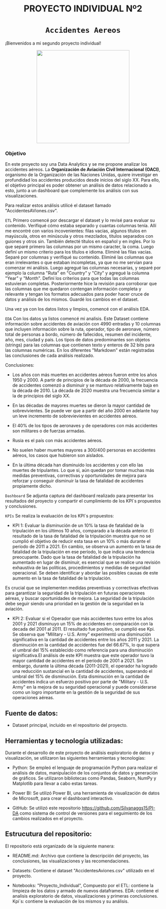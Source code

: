 
<h1 align='center'>
 <b>PROYECTO INDIVIDUAL Nº2</b>
</h1>
 
# <h1 align="center">**`Accidentes Aereos`**</h1>

¡Bienvenidos a mi segundo proyecto individual!
<p align='center'>
<img src="https://slack-imgs.com/?c=1&o1=ro&url=https%3A%2F%2Fcdn.pixabay.com%2Fphoto%2F2016%2F09%2F15%2F16%2F13%2Fairplane-1671967_1280.jpg"  height=300>
<p>

### **Objetivo**
En este proyecto soy una Data Analytics y se me propone analizar los accidentes aéreos. La **Organización de Aviación Civil Internacional (OACI)**, organismo de la Organización de las Naciones Unidas, quiere investigar en profundidad los accidentes producidos desde inicios del siglo XX. Para ello, el objetivo principal es poder obtener un análisis de datos relacionado a esto, junto a un dashboard que complemente los análisis con sus visualizaciones. 

Para realizar estos análisis utilicé el dataset llamado "AccidentesAViones.csv".

`ETL`
Primero comencé por descargar el dataset y lo revisé para evaluar su contenido. Verifiqué cómo estaba separado y cuantas columnas tenía.
Allí me encontré con varios incovenientes: filas vacías, algunos títulos en mayúscula, otros en minúscula y otros mezclados, titulos separados con guiones y otros sin. También detecté títulos en español y en ingles.
Por lo que separé primero las columnas por un mismo caracter, la coma. Luego definí un mismo criterio para los títulos e idioma. Eliminé las filas vacías. Separé por columnas y verifiqué su contenido. Eliminé las columnas que eran irrelevantes o que estaban incompletas, ya que no me servían para comenzar mi análisis. Luego agregué las columnas necesarias, y separé por ejemplo la columna "Ruta" en "Country" y "City" y agregué la columna "Year" y "Month". Definí los criterios para que todas las columnas estuvieran completas. Posteriormente hice la revisión para corroborar que las columnas que me quedaron contengan información completa y relevante y tengan los formatos adecuados para poder hacer cruce de datos y análisis de los mismos.
Guardé los cambios en el dataset.

Una vez ya con los datos listos y limpios, comencé con el análisis EDA.

`EDA` 
Con los datos ya listos comencé mi analisis. 
Este Dataset contiene información sobre accidentes de aviación con 4990 entradas y 10 columnas que incluyen información sobre la ruta, operador, tipo de aeronave, número total de personas a bordo, número de fallecidos, resumen del incidente, año, mes, ciudad y país. Los tipos de datos predominantes son objetos (strings) para las columnas que contienen texto y enteros de 32 bits para las columnas numéricas.
En los diferentes "Markdown" están registradas las conclusiones de cada análisis realizado.

Conclusiones: 
- Los años con más muertes en accidentes aéreos fueron entre los años 1950 y 2000.
A partir de principios de la década de 2000, la frecuencia de accidentes comenzó a disminuir y se mantuvo relativamente baja en la década de 2010. La década de 2020 muestra una frecuencia similar a la de principios del siglo XX.

- En las décadas de mayores muertes se dieron la mayor cantidad de sobrevivientes. Se puede ver que a partir del año 2000 en adelante hay un leve incremento de sobrevievientes en accidentes aéreos.

- El 40% de los tipos de aeronaves y de operadores con más accidentes son militares o de fuerzas armadas.

- Rusia es el país con más accidentes aéreos.

- No suelen haber muertes mayores a 300/400 personas en accidentes aéreos, los casos que hubieron son aislados.

- En la última década han disminuido los accidentes y con ello las muertes de tripulantes. Lo que si, aún quedan por tomar muchas más medidas preventivas, correctivas y oportunidades de mejora para reforzar y conseguir disminuir la tasa de fatalidad de accidentes propiamente dicho.


`Dashboard`
Se adjunta captura del dashboard realizado para presentar los resultados del proyecto y compartir el cumplimiento de los KPI´s propuestos y conclusiones.


`KPIs`
Se realiza la evaluación de los KPI´s propuestos:
 - KPI 1: Evaluar la disminución de un 10% la tasa de fatalidad de la tripulación en los últimos 10 años, comparado a la década anterior. 
El resultado de la tasa de fatalidad de la tripulación muestra que no se cumplió el objetivo de reducir esta tasa en un 10% o más durante el período de 2011 a 2021. En cambio, se observa un aumento en la tasa de fatalidad de la tripulación en ese período, lo que indica una tendencia preocupante.
Dado que la tasa de fatalidad de la tripulación ha aumentado en lugar de disminuir, es esencial que se realice una revisión exhaustiva de las políticas, procedimientos y medidas de seguridad operacional. Se deben identificar y abordar las posibles causas de este aumento en la tasa de fatalidad de la tripulación.

Es crucial que se implementen medidas preventivas y correctivas efectivas para garantizar la seguridad de la tripulación en futuras operaciones aéreas, y buscar oportunidades de mejora. La seguridad de la tripulación debe seguir siendo una prioridad en la gestión de la seguridad en la aviación.

 - KPI 2: Evaluar si el Operador que más accidentes tuvo entre los años 2001 y 2021 disminuyo un 15% de accidentes en comparación con la decada del 2001 al 2011. 
El resultado fue positivo, se cumplió ese Kpi.
Se observa que "Military - U.S. Army" experimentó una disminución significativa en la cantidad de accidentes entre los años 2011 y 2021. La disminución en la cantidad de accidentes fue del 66.67%, lo que supera el umbral del 15% establecido como referencia para una disminución significativa.El análisis de este KPI muestra que este operador tuvo la mayor cantidad de accidentes en el período de 2001 a 2021. Sin embargo, durante la última década (2011-2021), el operador ha logrado una reducción sustancial en la cantidad de accidentes, superando el umbral del 15% de disminución.
Esta disminución en la cantidad de accidentes indica un esfuerzo positivo por parte de "Military - U.S. Army" en la mejora de su seguridad operacional y puede considerarse como un logro importante en la gestión de la seguridad de sus operaciones aéreas.

## Fuente de datos:

- Dataset principal, incluido en el repositorio del proyecto.

## Herramientas y tecnología utilizadas:
Durante el desarrollo de este proyecto de análisis exploratorio de datos y visualización, se utilizaron las siguientes herramientas y tecnologías:

- Python: Se empleó el lenguaje de programación Python para realizar el análisis de datos, manipulación de los conjuntos de datos y generación de gráficos. Se utilizaron bibliotecas como Pandas, Seaborn, NumPy y Matplotlib para llevar a cabo estas tareas.

- Power BI: Se utilizó Power BI, una herramienta de visualización de datos de Microsoft, para crear el dashboard interactivo.

- GitHub: Se utilizó este repositorio https://github.com/Silvanaggs15/PI-DA como sistema de control de versiones para el seguimiento de los cambios realizados en el proyecto.

## Estrucutura del repositorio:

El repositorio está organizado de la siguiente manera:

- README.md: Archivo que contiene la descripción del proyecto, las conclusiones, las visualizaciones y las recomendaciones.

- Datasets: Contiene el dataset "AccidentesAviones.csv" utilizado en el proyecto.

- Notebooks: "Proyecto_Individual", Compuesto por el ETL: contiene la limpieza de los datos y armado de nuevos dataframes. EDA: contiene el analisis exploratorio de datos, visualizaciones y primeras conclusiones. Kpi´s: contiene la evaluación de los mismos y su análisis.
